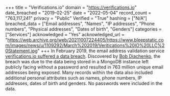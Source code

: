 +++
title = "Verifications.io"
domain = "https://verifications.io"
date_breached = "2019-02-25"
date = "2022-05-04"
record_count = "763,117,241"
privacy = "Public"
Verified = "True"
hashing = ["N/A"]
breached_data = ["Email addresses", "Names", "IP addresses", "Phone numbers", "Physical addresses", "Dates of birth", "Genders"]
categories = ["Services"]
acknowledged = "Yes"
acknowledged_url = "https://web.archive.org/web/20211007224405/https://www.bleepstatic.com/images/news/u/1109292/March%202019/Veritications%20IO%20LLC%20Statement.jpg"
+++
In February 2019, the email address validation service <a href="https://securitydiscovery.com/800-million-emails-leaked-online-by-email-verification-service" target="_blank" rel="noopener">verifications.io suffered a data breach</a>. Discovered by <a href="https://twitter.com/mayhemdayone" target="_blank" rel="noopener">Bob Diachenko</a>, the breach was due to the data being stored in a MongoDB instance left publicly facing without a password and resulted in 763 million unique email addresses being exposed. Many records within the data also included additional personal attributes such as names, phone numbers, IP addresses, dates of birth and genders. No passwords were included in the data.

